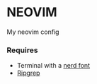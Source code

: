 # NEOVIM
My neovim config

### Requires
- Terminal with a [nerd font](https://www.nerdfonts.com/)
- [Ripgrep](https://github.com/BurntSushi/ripgrep)
